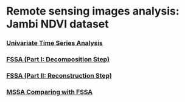 # Remote sensing images analysis: Jambi NDVI dataset

### [Univariate Time Series Analysis](https://haghbinh.github.io/FSSA_report/Jambi.html)
### [FSSA (Part I: Decomposition Step)](https://haghbinh.github.io/FSSA_report/Jambi2.html)
### [FSSA (Part II: Reconstruction Step)](https://haghbinh.github.io/FSSA_report/Jambi3.html)
### [MSSA Comparing with FSSA](https://haghbinh.github.io/FSSA_report/Jambi4.html)
